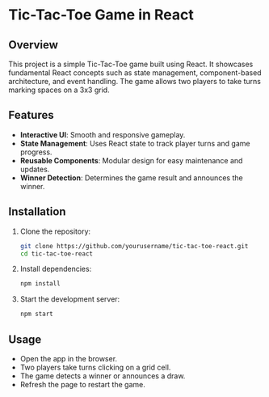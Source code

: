 # Tic-Tac-Toe Game in React

## Overview
This project is a simple Tic-Tac-Toe game built using React. It showcases fundamental React concepts such as state management, component-based architecture, and event handling. The game allows two players to take turns marking spaces on a 3x3 grid.

## Features
- **Interactive UI**: Smooth and responsive gameplay.
- **State Management**: Uses React state to track player turns and game progress.
- **Reusable Components**: Modular design for easy maintenance and updates.
- **Winner Detection**: Determines the game result and announces the winner.

## Installation

1. Clone the repository:
   ```sh
   git clone https://github.com/yourusername/tic-tac-toe-react.git
   cd tic-tac-toe-react
   ```
2. Install dependencies:
   ```sh
   npm install
   ```
3. Start the development server:
   ```sh
   npm start
   ```

## Usage
- Open the app in the browser.
- Two players take turns clicking on a grid cell.
- The game detects a winner or announces a draw.
- Refresh the page to restart the game.

